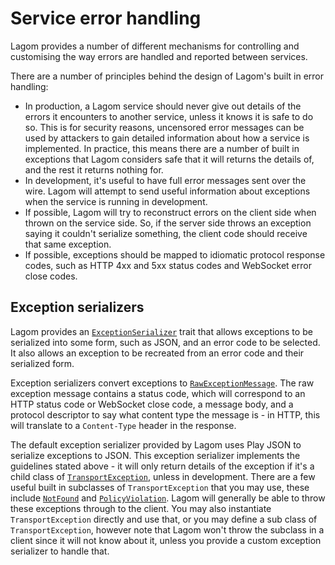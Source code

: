 # Service error handling

Lagom provides a number of different mechanisms for controlling and customising the way errors are handled and reported between services.

There are a number of principles behind the design of Lagom's built in error handling:

* In production, a Lagom service should never give out details of the errors it encounters to another service, unless it knows it is safe to do so.  This is for security reasons, uncensored error messages can be used by attackers to gain detailed information about how a service is implemented.  In practice, this means there are a number of built in exceptions that Lagom considers safe that it will returns the details of, and the rest it returns nothing for.
* In development, it's useful to have full error messages sent over the wire.  Lagom will attempt to send useful information about exceptions when the service is running in development.
* If possible, Lagom will try to reconstruct errors on the client side when thrown on the service side.  So, if the server side throws an exception saying it couldn't serialize something, the client code should receive that same exception.
* If possible, exceptions should be mapped to idiomatic protocol response codes, such as HTTP 4xx and 5xx status codes and WebSocket error close codes.

## Exception serializers

Lagom provides an [`ExceptionSerializer`](api/com/lightbend/lagom/scaladsl/api/deser/ExceptionSerializer.html) trait that allows exceptions to be serialized into some form, such as JSON, and an error code to be selected.  It also allows an exception to be recreated from an error code and their serialized form.

Exception serializers convert exceptions to [`RawExceptionMessage`](api/com/lightbend/lagom/scaladsl/api/deser/RawExceptionMessage.html).  The raw exception message contains a status code, which will correspond to an HTTP status code or WebSocket close code, a message body, and a protocol descriptor to say what content type the message is - in HTTP, this will translate to a `Content-Type` header in the response.

The default exception serializer provided by Lagom uses Play JSON to serialize exceptions to JSON.  This exception serializer implements the guidelines stated above - it will only return details of the exception if it's a child class of [`TransportException`](api/com/lightbend/lagom/scaladsl/api/transport/TransportException.html), unless in development.  There are a few useful built in subclasses of `TransportException` that you may use, these include [`NotFound`](api/com/lightbend/lagom/scaladsl/api/transport/NotFound.html) and [`PolicyViolation`](api/com/lightbend/lagom/scaladsl/api/transport/PolicyViolation.html).  Lagom will generally be able to throw these exceptions through to the client.  You may also instantiate `TransportException` directly and use that, or you may define a sub class of `TransportException`, however note that Lagom won't throw the subclass in a client since it will not know about it, unless you provide a custom exception serializer to handle that.

